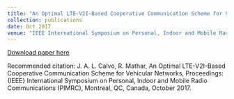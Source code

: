 ```yaml
---
title: "An Optimal LTE-V2I-Based Cooperative Communication Scheme for Vehicular Networks"
collection: publications
date: Oct 2017
venue: "IEEE International Symposium on Personal, Indoor and Mobile Radio Communications (PIMRC)"
---
```


[Download paper here](http://JoseALeon.github.io/files/PIMRC17bPaper.pdf)

Recommended citation: J. A. L. Calvo, R. Mathar, An Optimal LTE-V2I-Based Cooperative Communication Scheme for Vehicular Networks, Proceedings: {IEEE} International Symposium on Personal, Indoor and Mobile Radio Communications (PIMRC), Montreal, QC, Canada, October 2017.